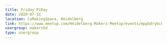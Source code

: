 ```yaml
---
title: Friday PiDay
date: 2020-07-31
location: CoMakingSpace, Heidelberg
link: https://www.meetup.com/Heidelberg-Makers-Meetup/events/mppbdrybckbpc/
usergroup: makershd
type: usergroup
---
```

